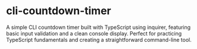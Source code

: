 # cli-countdown-timer
A simple CLI countdown timer built with TypeScript using inquirer, featuring basic input validation and a clean console display. Perfect for practicing TypeScript fundamentals and creating a straightforward command-line tool.
